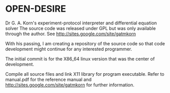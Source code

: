 # OPEN-DESIRE
Dr G. A. Korn's experiment-protocol interpreter and differential equation solver
The source code was released under GPL but was only available through the author.
See http://sites.google.com/site/gatmkorn

With his passing, I am creating a repository of the source code so that code development might continue for
any interested programmer.

The initial commit is for the X86_64 linux version that was the center of development.

Compile all source files and link X11 library for program executable.
Refer to manual.pdf for the reference manual and http://sites.google.com/site/gatmkorn for further information.
